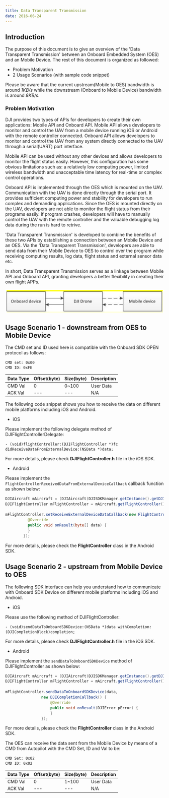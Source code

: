 ```yaml
---
title: Data Transparent Transmission 
date: 2016-06-24
---
```


## Introduction

The purpose of this document is to give an overview of the 'Data Transparent Transmission' between an Onboard Embedded System (OES) and an Mobile Device. The rest of this document is organized as followed:
* Problem Motivation
* 2 Usage Scenarios (with sample code snippet)

Please be aware that the current upstream(Mobile to OES) bandwidth is around _1KB/s_ while the downstream (Onboard to Mobile Device) bandwidth is around _8KB/s_.

### Problem Motivation

DJI provides two types of APIs for developers to create their own applications: Mobile API and Onboard API. Mobile API allows developers to monitor and control the UAV from a mobile device running iOS or Android with the remote controller connected. Onboard API allows developers to monitor and control the UAV from any system directly connected to the UAV through a serial(UART) port interface.

Mobile API can be used without any other devices and allows developers to monitor the flight status easily. However, this configuration has some obvious limitations such as: a relatively low computing power, limited wireless bandwidth and unacceptable time latency for real-time or complex control operations.

Onboard API is implemented through the OES which is mounted on the UAV. Communication with the UAV is done directly through the serial port. It provides sufficient computing power and stability for developers to run complex and demanding applications. Since the OES is mounted directly on the UAV, developers are not able to monitor the flight status from their programs easily. If program crashes, developers will have to manually control the UAV with the remote controller and the valuable debugging log data during the run is hard to retrive.

'Data Transparent Transmission' is developed to combine the benefits of these two APIs by establishing a connection between an Mobile Device and an OES. Via the 'Data Transparent Transmission', developers are able to send data from their Mobile Device to OES to control over the program while receiving computing results, log data, flight status and external sensor data etc.

In short, Data Transparent Transmission serves as a linkage between Mobile API and Onboard API, granting developers a better flexibility in creating their own flight APPs.

![streamFrame](../../images/common/streamFrame.png)

## Usage Scenario 1 - downstream from OES to Mobile Device

The CMD set and ID used here is compatible with the Onboard SDK OPEN protocol as follows:

    CMD set: 0x00
    CMD ID: 0xFE

|Data Type|Offset(byte)|Size(byte)|Description|
|---------|------|----|-----------|
|CMD Val|0|0~100|User Data|
|ACK Val|---|---| N/A|

The following code snippet shows you how to receive the data on different mobile platforms including iOS and Android.

- iOS

Please implement the following delegate method of DJIFlightControllerDelegate:

~~~objc
- (void)flightController:(DJIFlightController *)fc didReceiveDataFromExternalDevice:(NSData *)data;
~~~

For more details, please check **DJIFlightController.h** file in the iOS SDK.

- Android

Please implement the `FlightControllerReceivedDataFromExternalDeviceCallback` callback function as shown below:

~~~java
DJIAircraft mAircraft = (DJIAircraft)DJISDKManager.getInstance().getDJIProduct();
DJIFlightController mFlightController = mAircraft.getFlightController();

mFlightController.setReceiveExternalDeviceDataCallback(new FlightControllerReceivedDataFromExternalDeviceCallback() {         
          @Override
          public void onResult(byte[] data) {
          }
        });
~~~

For more details, please check the **FlightController** class in the Android SDK.

## Usage Scenario 2 - upstream from Mobile Device to OES

The following SDK interface can help you understand how to communicate with Onboard SDK Device on different mobile platforms including iOS and Android.

- iOS

Please use the following method of DJIFlightController:

~~~objc
- (void)sendDataToOnboardSDKDevice:(NSData *)data withCompletion:(DJICompletionBlock)completion;
~~~

For more details, please check **DJIFlightController.h** file in the iOS SDK.

- Android

Please implement the `sendDataToOnboardSDKDevice` method of DJIFlightController as shown below:

~~~java
DJIAircraft mAircraft = (DJIAircraft)DJISDKManager.getInstance().getDJIProduct();
DJIFlightController mFlightController = mAircraft.getFlightController();

mFlightController.sendDataToOnboardSDKDevice(data,
                new DJICompletionCallback() {
                    @Override
                    public void onResult(DJIError pError) {
                    }
                });
~~~

For more details, please check the **FlightController** class in the Android SDK.

The OES can receive the data sent from the Mobile Device by means of a CMD from Autopilot with the CMD Set, ID and Val to be:

    CMD Set: 0x02
    CMD ID: 0x02

|Data Type|Offset(byte)|Size(byte)|Description|
|---------|------|----|-----------|
|CMD Val|0|1~100|User Data|
|ACK Val|---|---|N/A|

